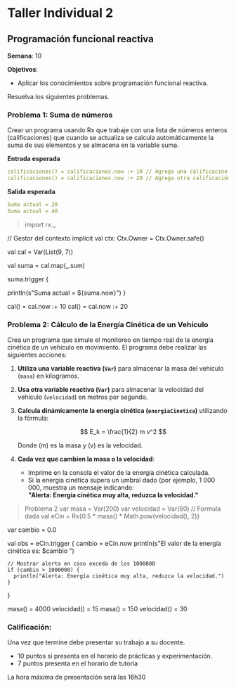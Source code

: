 # Taller Individual  2
## Programación funcional reactiva

**Semana**: 10

**Objetivos**:

- Aplicar los conocimientos sobre programación funcional reactiva.

Resuelva los siguientes problemas.

### Problema 1: Suma de números

Crear un programa usando Rx que trabaje con una lista de números enteros (calificaciones) que cuando se actualiza se calcula automáticamente la suma de sus elementos y se almacena en la variable suma.

**Entrada esperada**
```yaml
calificaciones() = calificaciones.now :+ 10 // Agrega una calificación
calificaciones() = calificaciones.now :+ 20 // Agrega otra calificación
```

**Salida esperada**
```yaml
Suma actual = 20
Suma actual = 40
```

> import rx._

// Gestor del contexto
implicit val ctx: Ctx.Owner = Ctx.Owner.safe()



val cal = Var(List(9, 7))


val suma = cal.map(_.sum)


suma.trigger {

  println(s"Suma actual = ${suma.now}")
}


cal() = cal.now :+ 10
cal() = cal.now :+ 20

### Problema 2: Cálculo de la Energía Cinética de un Vehículo

Crea un programa que simule el monitoreo en tiempo real de la energía cinética de un vehículo en movimiento. El programa debe realizar las siguientes acciones:

1. **Utiliza una variable reactiva (`Var`)** para almacenar la masa del vehículo (`masa`) en kilogramos.
2. **Usa otra variable reactiva (`Var`)** para almacenar la velocidad del vehículo (`velocidad`) en metros por segundo.
3. **Calcula dinámicamente la energía cinética (`energiaCinetica`)** utilizando la fórmula:

   $$
   E_k = \frac{1}{2} m v^2
   $$

   Donde \(m\) es la masa y \(v\) es la velocidad.

4. **Cada vez que cambien la masa o la velocidad**:
   - Imprime en la consola el valor de la energía cinética calculada.
   - Si la energía cinética supera un umbral dado (por ejemplo, 1 000 000, muestra un mensaje indicando:  
     **"Alerta: Energía cinética muy alta, reduzca la velocidad."**



>Problema 2
> var masa = Var(200)
  var velocidad = Var(60)
  // Formula dada
  val eCin = Rx{0.5 * masa() * Math.pow(velocidad(), 2)}

  var cambio = 0.0

  val obs = eCin.trigger {
    cambio = eCin.now
    println(s"El valor de la energía cinética es: $cambio ")

    // Mostrar alerta en caso exceda de los 1000000 
    if (cambio > 1000000) {
      println("Alerta: Energía cinética muy alta, reduzca la velocidad.")
    }
  }


  masa() = 4000
  velocidad() = 15
  masa() = 150
  velocidad() = 30


### Calificación:

Una vez que termine debe presentar su trabajo a su docente.

- 10 puntos si presenta en el horario de prácticas y experimentación.
- 7 puntos presenta en el horario de tutoría

La hora máxima de presentación será las 16h30

